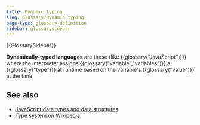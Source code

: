 ```yaml
---
title: Dynamic typing
slug: Glossary/Dynamic_typing
page-type: glossary-definition
sidebar: glossarysidebar
---
```


{{GlossarySidebar}}

**Dynamically-typed languages** are those (like {{glossary("JavaScript")}}) where the interpreter assigns {{glossary("variable","variables")}} a {{glossary("type")}} at runtime based on the variable's {{glossary("value")}} at the time.

## See also

- [JavaScript data types and data structures](/en-US/docs/Web/JavaScript/Data_structures)
- [Type system](https://en.wikipedia.org/wiki/Type_system#DYNAMIC) on Wikipedia
